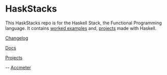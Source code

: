 # HaskStacks

This HaskStacks repo is for the Haskell Stack, the Functional Programming language. 
It contains [worked examples](#) and, [projects](#) made with Haskell.


[Changelog](#)


[Docs](#) 


[Projects](#)

-- [Accmeter](../Projects/insslamgnss)

